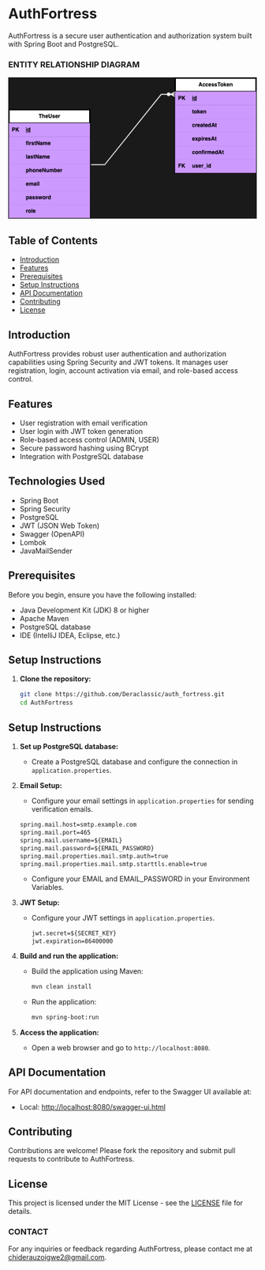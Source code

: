 # AuthFortress

AuthFortress is a secure user authentication and authorization system built with Spring Boot and PostgreSQL.

### ENTITY RELATIONSHIP DIAGRAM

![Entity Relationship Diagram](src/main/resources/ERD.png)

## Table of Contents

- [Introduction](#introduction)
- [Features](#features)
- [Prerequisites](#prerequisites)
- [Setup Instructions](#setup-instructions)
- [API Documentation](#api-documentation)
- [Contributing](#contributing)
- [License](#license)

## Introduction

AuthFortress provides robust user authentication and authorization capabilities using Spring Security and JWT tokens. It manages user registration, login, account activation via email, and role-based access control.

## Features

- User registration with email verification
- User login with JWT token generation
- Role-based access control (ADMIN, USER)
- Secure password hashing using BCrypt
- Integration with PostgreSQL database


## Technologies Used

- Spring Boot
- Spring Security
- PostgreSQL
- JWT (JSON Web Token)
- Swagger (OpenAPI)
- Lombok
- JavaMailSender

## Prerequisites

Before you begin, ensure you have the following installed:

- Java Development Kit (JDK) 8 or higher
- Apache Maven
- PostgreSQL database
- IDE (IntelliJ IDEA, Eclipse, etc.)

## Setup Instructions

1. **Clone the repository:**

   ```bash
   git clone https://github.com/Deraclassic/auth_fortress.git
   cd AuthFortress

## Setup Instructions

1. **Set up PostgreSQL database:**
    - Create a PostgreSQL database and configure the connection in `application.properties`.
2. **Email Setup:**
    - Configure your email settings in `application.properties` for sending verification emails.
   ```properties
   spring.mail.host=smtp.example.com
   spring.mail.port=465
   spring.mail.username=${EMAIL}
   spring.mail.password=${EMAIL_PASSWORD}
   spring.mail.properties.mail.smtp.auth=true
   spring.mail.properties.mail.smtp.starttls.enable=true
     ```
   
    - Configure your EMAIL and EMAIL_PASSWORD in your Environment Variables.
3. **JWT Setup:**
   - Configure your JWT settings in `application.properties`.

     ```properties
     jwt.secret=${SECRET_KEY}
     jwt.expiration=86400000
     ```
     
4. **Build and run the application:**

    - Build the application using Maven:

      ```bash
      mvn clean install
      ```

    - Run the application:

      ```bash
      mvn spring-boot:run
      ```

5. **Access the application:**
   - Open a web browser and go to `http://localhost:8080`.

## API Documentation

For API documentation and endpoints, refer to the Swagger UI available at:

- Local: [http://localhost:8080/swagger-ui.html](http://localhost:8080/swagger-ui.html)

## Contributing

Contributions are welcome! Please fork the repository and submit pull requests to contribute to AuthFortress.

## License

This project is licensed under the MIT License - see the [LICENSE](LICENSE) file for details.

### CONTACT
For any inquiries or feedback regarding AuthFortress, please contact me at chiderauzoigwe2@gmail.com.